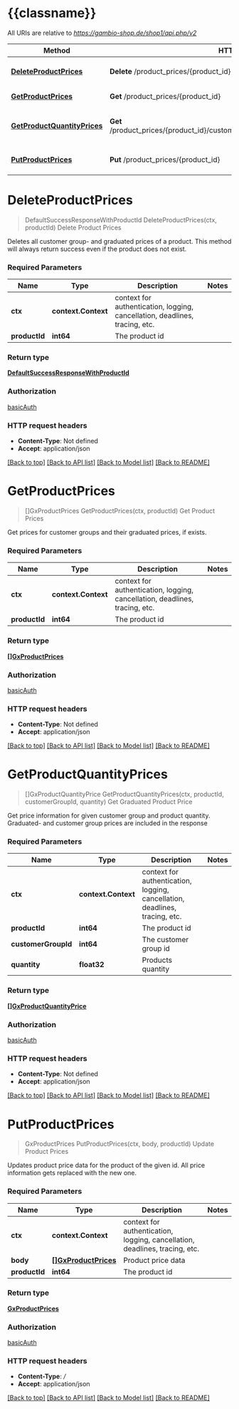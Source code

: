 # {{classname}}

All URIs are relative to *https://gambio-shop.de/shop1/api.php/v2*

Method | HTTP request | Description
------------- | ------------- | -------------
[**DeleteProductPrices**](ProductPricesApi.md#DeleteProductPrices) | **Delete** /product_prices/{product_id} | Delete Product Prices
[**GetProductPrices**](ProductPricesApi.md#GetProductPrices) | **Get** /product_prices/{product_id} | Get Product Prices
[**GetProductQuantityPrices**](ProductPricesApi.md#GetProductQuantityPrices) | **Get** /product_prices/{product_id}/customer_groups/{customer_group_id}/{quantity} | Get Graduated Product Price
[**PutProductPrices**](ProductPricesApi.md#PutProductPrices) | **Put** /product_prices/{product_id} | Update Product Prices

# **DeleteProductPrices**
> DefaultSuccessResponseWithProductId DeleteProductPrices(ctx, productId)
Delete Product Prices

Deletes all customer group- and graduated prices of a product. This method will always return success even if the product does not exist.

### Required Parameters

Name | Type | Description  | Notes
------------- | ------------- | ------------- | -------------
 **ctx** | **context.Context** | context for authentication, logging, cancellation, deadlines, tracing, etc.
  **productId** | **int64**| The product id | 

### Return type

[**DefaultSuccessResponseWithProductId**](defaultSuccessResponseWithProductID.md)

### Authorization

[basicAuth](../README.md#basicAuth)

### HTTP request headers

 - **Content-Type**: Not defined
 - **Accept**: application/json

[[Back to top]](#) [[Back to API list]](../README.md#documentation-for-api-endpoints) [[Back to Model list]](../README.md#documentation-for-models) [[Back to README]](../README.md)

# **GetProductPrices**
> []GxProductPrices GetProductPrices(ctx, productId)
Get Product Prices

Get prices for customer groups and their graduated prices, if exists.

### Required Parameters

Name | Type | Description  | Notes
------------- | ------------- | ------------- | -------------
 **ctx** | **context.Context** | context for authentication, logging, cancellation, deadlines, tracing, etc.
  **productId** | **int64**| The product id | 

### Return type

[**[]GxProductPrices**](GXProductPrices.md)

### Authorization

[basicAuth](../README.md#basicAuth)

### HTTP request headers

 - **Content-Type**: Not defined
 - **Accept**: application/json

[[Back to top]](#) [[Back to API list]](../README.md#documentation-for-api-endpoints) [[Back to Model list]](../README.md#documentation-for-models) [[Back to README]](../README.md)

# **GetProductQuantityPrices**
> []GxProductQuantityPrice GetProductQuantityPrices(ctx, productId, customerGroupId, quantity)
Get Graduated Product Price

Get price information for given customer group and product quantity. Graduated- and customer group prices are included in the response

### Required Parameters

Name | Type | Description  | Notes
------------- | ------------- | ------------- | -------------
 **ctx** | **context.Context** | context for authentication, logging, cancellation, deadlines, tracing, etc.
  **productId** | **int64**| The product id | 
  **customerGroupId** | **int64**| The customer group id | 
  **quantity** | **float32**| Products quantity | 

### Return type

[**[]GxProductQuantityPrice**](GXProductQuantityPrice.md)

### Authorization

[basicAuth](../README.md#basicAuth)

### HTTP request headers

 - **Content-Type**: Not defined
 - **Accept**: application/json

[[Back to top]](#) [[Back to API list]](../README.md#documentation-for-api-endpoints) [[Back to Model list]](../README.md#documentation-for-models) [[Back to README]](../README.md)

# **PutProductPrices**
> GxProductPrices PutProductPrices(ctx, body, productId)
Update Product Prices

Updates product price data for the product of the given id. All price information gets replaced with the new one.

### Required Parameters

Name | Type | Description  | Notes
------------- | ------------- | ------------- | -------------
 **ctx** | **context.Context** | context for authentication, logging, cancellation, deadlines, tracing, etc.
  **body** | [**[]GxProductPrices**](GXProductPrices.md)| Product price data | 
  **productId** | **int64**| The product id | 

### Return type

[**GxProductPrices**](GXProductPrices.md)

### Authorization

[basicAuth](../README.md#basicAuth)

### HTTP request headers

 - **Content-Type**: */*
 - **Accept**: application/json

[[Back to top]](#) [[Back to API list]](../README.md#documentation-for-api-endpoints) [[Back to Model list]](../README.md#documentation-for-models) [[Back to README]](../README.md)

